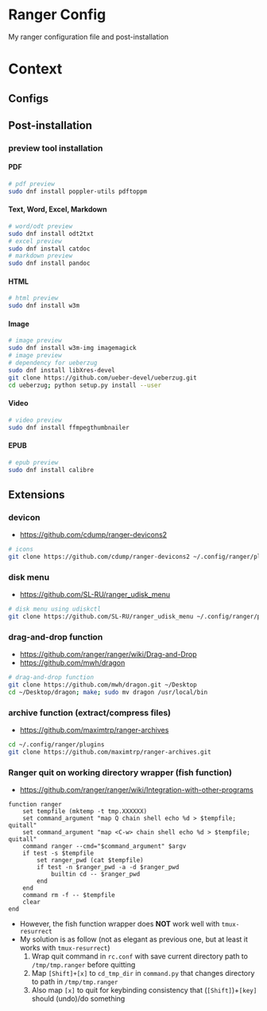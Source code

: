 # Ranger Config
My ranger configuration file and post-installation

# Context

## Configs

## Post-installation

### preview tool installation

#### PDF
```bash
# pdf preview
sudo dnf install poppler-utils pdftoppm
```

#### Text, Word, Excel, Markdown
```bash
# word/odt preview
sudo dnf install odt2txt
# excel preview
sudo dnf install catdoc
# markdown preview
sudo dnf install pandoc
```

#### HTML
```bash
# html preview
sudo dnf install w3m
```

#### Image
```bash
# image preview
sudo dnf install w3m-img imagemagick
# image preview
# dependency for ueberzug
sudo dnf install libXres-devel
git clone https://github.com/ueber-devel/ueberzug.git
cd ueberzug; python setup.py install --user
```

#### Video
```bash
# video preview
sudo dnf install ffmpegthumbnailer
```

#### EPUB
```bash
# epub preview
sudo dnf install calibre
```

## Extensions

### devicon
- https://github.com/cdump/ranger-devicons2
```bash
# icons
git clone https://github.com/cdump/ranger-devicons2 ~/.config/ranger/plugins/devicons2
```

### disk menu
- https://github.com/SL-RU/ranger_udisk_menu
```bash
# disk menu using udiskctl
git clone https://github.com/SL-RU/ranger_udisk_menu ~/.config/ranger/plugins/ranger_udisk_mnu
```

### drag-and-drop function
- https://github.com/ranger/ranger/wiki/Drag-and-Drop
- https://github.com/mwh/dragon
```bash
# drag-and-drop function
git clone https://github.com/mwh/dragon.git ~/Desktop
cd ~/Desktop/dragon; make; sudo mv dragon /usr/local/bin
```

### archive function (extract/compress files)
- https://github.com/maximtrp/ranger-archives
```bash
cd ~/.config/ranger/plugins
git clone https://github.com/maximtrp/ranger-archives.git
```

### Ranger quit on working directory wrapper (fish function)
- https://github.com/ranger/ranger/wiki/Integration-with-other-programs
```fish
function ranger
    set tempfile (mktemp -t tmp.XXXXXX)
    set command_argument "map Q chain shell echo %d > $tempfile; quitall"
    set command_argument "map <C-w> chain shell echo %d > $tempfile; quitall"
    command ranger --cmd="$command_argument" $argv
    if test -s $tempfile
        set ranger_pwd (cat $tempfile)
        if test -n $ranger_pwd -a -d $ranger_pwd
            builtin cd -- $ranger_pwd
        end
    end
    command rm -f -- $tempfile
    clear
end
```
- However, the fish function wrapper does __NOT__ work well with `tmux-resurrect`
- My solution is as follow (not as elegant as previous one, but at least it works with `tmux-resurrect`)
    1. Wrap quit command in `rc.conf` with save current directory path to `/tmp/tmp.ranger` before quitting
    2. Map `[Shift]+[x]` to `cd_tmp_dir` in `command.py` that changes directory to path in `/tmp/tmp.ranger`
    3. Also map `[x]` to quit for keybinding consistency that (`[Shift]`)+`[key]` should (undo)/do something
